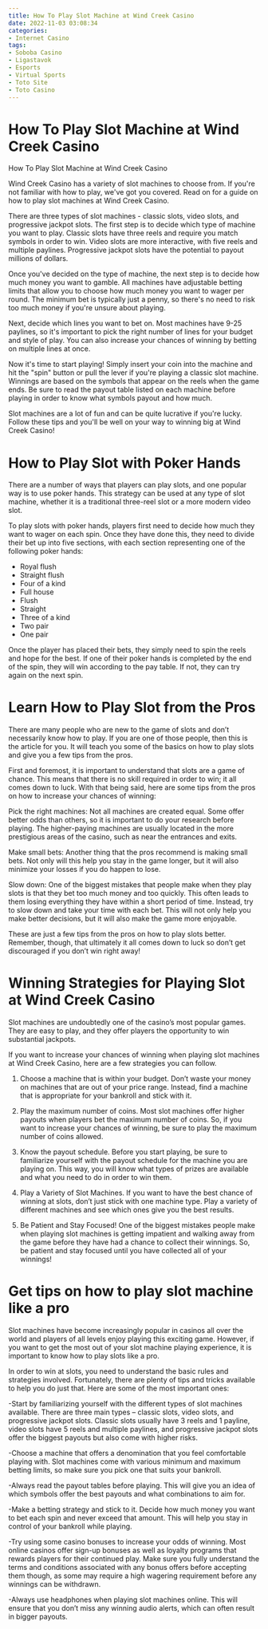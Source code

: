 ```yaml
---
title: How To Play Slot Machine at Wind Creek Casino
date: 2022-11-03 03:08:34
categories:
- Internet Casino
tags:
- Soboba Casino
- Ligastavok
- Esports
- Virtual Sports
- Toto Site
- Toto Casino
---
```



#  How To Play Slot Machine at Wind Creek Casino

How To Play Slot Machine at Wind Creek Casino

Wind Creek Casino has a variety of slot machines to choose from. If you're not familiar with how to play, we've got you covered. Read on for a guide on how to play slot machines at Wind Creek Casino.

There are three types of slot machines - classic slots, video slots, and progressive jackpot slots. The first step is to decide which type of machine you want to play. Classic slots have three reels and require you match symbols in order to win. Video slots are more interactive, with five reels and multiple paylines. Progressive jackpot slots have the potential to payout millions of dollars.

Once you've decided on the type of machine, the next step is to decide how much money you want to gamble. All machines have adjustable betting limits that allow you to choose how much money you want to wager per round. The minimum bet is typically just a penny, so there's no need to risk too much money if you're unsure about playing.

Next, decide which lines you want to bet on. Most machines have 9-25 paylines, so it's important to pick the right number of lines for your budget and style of play. You can also increase your chances of winning by betting on multiple lines at once.

Now it's time to start playing! Simply insert your coin into the machine and hit the "spin" button or pull the lever if you're playing a classic slot machine. Winnings are based on the symbols that appear on the reels when the game ends. Be sure to read the payout table listed on each machine before playing in order to know what symbols payout and how much.

Slot machines are a lot of fun and can be quite lucrative if you're lucky. Follow these tips and you'll be well on your way to winning big at Wind Creek Casino!

#  How to Play Slot with Poker Hands 

There are a number of ways that players can play slots, and one popular way is to use poker hands. This strategy can be used at any type of slot machine, whether it is a traditional three-reel slot or a more modern video slot.

To play slots with poker hands, players first need to decide how much they want to wager on each spin. Once they have done this, they need to divide their bet up into five sections, with each section representing one of the following poker hands:

- Royal flush
- Straight flush 
- Four of a kind 
- Full house 
- Flush 
- Straight 
- Three of a kind 
- Two pair 
- One pair 

Once the player has placed their bets, they simply need to spin the reels and hope for the best. If one of their poker hands is completed by the end of the spin, they will win according to the pay table. If not, they can try again on the next spin.

#  Learn How to Play Slot from the Pros 

There are many people who are new to the game of slots and don’t necessarily know how to play. If you are one of those people, then this is the article for you. It will teach you some of the basics on how to play slots and give you a few tips from the pros.

First and foremost, it is important to understand that slots are a game of chance. This means that there is no skill required in order to win; it all comes down to luck. With that being said, here are some tips from the pros on how to increase your chances of winning:

Pick the right machines: Not all machines are created equal. Some offer better odds than others, so it is important to do your research before playing. The higher-paying machines are usually located in the more prestigious areas of the casino, such as near the entrances and exits.

Make small bets: Another thing that the pros recommend is making small bets. Not only will this help you stay in the game longer, but it will also minimize your losses if you do happen to lose.

Slow down: One of the biggest mistakes that people make when they play slots is that they bet too much money and too quickly. This often leads to them losing everything they have within a short period of time. Instead, try to slow down and take your time with each bet. This will not only help you make better decisions, but it will also make the game more enjoyable.

These are just a few tips from the pros on how to play slots better. Remember, though, that ultimately it all comes down to luck so don’t get discouraged if you don’t win right away!

#  Winning Strategies for Playing Slot at Wind Creek Casino 

Slot machines are undoubtedly one of the casino’s most popular games. They are easy to play, and they offer players the opportunity to win substantial jackpots.

If you want to increase your chances of winning when playing slot machines at Wind Creek Casino, here are a few strategies you can follow.

1. Choose a machine that is within your budget. Don’t waste your money on machines that are out of your price range. Instead, find a machine that is appropriate for your bankroll and stick with it.

2. Play the maximum number of coins. Most slot machines offer higher payouts when players bet the maximum number of coins. So, if you want to increase your chances of winning, be sure to play the maximum number of coins allowed.

3. Know the payout schedule. Before you start playing, be sure to familiarize yourself with the payout schedule for the machine you are playing on. This way, you will know what types of prizes are available and what you need to do in order to win them.

4. Play a Variety of Slot Machines. If you want to have the best chance of winning at slots, don’t just stick with one machine type. Play a variety of different machines and see which ones give you the best results.

5. Be Patient and Stay Focused! One of the biggest mistakes people make when playing slot machines is getting impatient and walking away from the game before they have had a chance to collect their winnings. So, be patient and stay focused until you have collected all of your winnings!

#  Get tips on how to play slot machine like a pro

Slot machines have become increasingly popular in casinos all over the world and players of all levels enjoy playing this exciting game. However, if you want to get the most out of your slot machine playing experience, it is important to know how to play slots like a pro.

In order to win at slots, you need to understand the basic rules and strategies involved. Fortunately, there are plenty of tips and tricks available to help you do just that. Here are some of the most important ones:

-Start by familiarizing yourself with the different types of slot machines available. There are three main types – classic slots, video slots, and progressive jackpot slots. Classic slots usually have 3 reels and 1 payline, video slots have 5 reels and multiple paylines, and progressive jackpot slots offer the biggest payouts but also come with higher risks.

-Choose a machine that offers a denomination that you feel comfortable playing with. Slot machines come with various minimum and maximum betting limits, so make sure you pick one that suits your bankroll.

-Always read the payout tables before playing. This will give you an idea of which symbols offer the best payouts and what combinations to aim for.

-Make a betting strategy and stick to it. Decide how much money you want to bet each spin and never exceed that amount. This will help you stay in control of your bankroll while playing.

-Try using some casino bonuses to increase your odds of winning. Most online casinos offer sign-up bonuses as well as loyalty programs that rewards players for their continued play. Make sure you fully understand the terms and conditions associated with any bonus offers before accepting them though, as some may require a high wagering requirement before any winnings can be withdrawn.

-Always use headphones when playing slot machines online. This will ensure that you don’t miss any winning audio alerts, which can often result in bigger payouts.